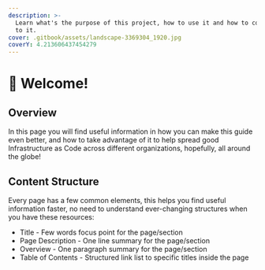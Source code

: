 ```yaml
---
description: >-
  Learn what's the purpose of this project, how to use it and how to contribute
  to it.
cover: .gitbook/assets/landscape-3369304_1920.jpg
coverY: 4.213606437454279
---
```


# 🥳 Welcome!

## Overview

In this page you will find useful information in how you can make this guide even better, and how to take advantage of it to help spread good Infrastructure as Code across different organizations, hopefully, all around the globe!

## Content Structure

Every page has a few common elements, this helps you find useful information faster, no need to understand ever-changing structures when you have these resources:&#x20;

* Title - Few words focus point for the page/section
* Page Description - One line summary for the page/section
* Overview - One paragraph summary for the page/section
* Table of Contents - Structured link list to specific titles inside the page

##

##
